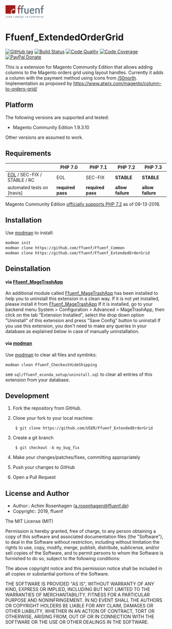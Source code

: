 <a href="http://www.ffuenf.de" title="ffuenf - code • design • e-commerce"><img src="https://github.com/ffuenf/Ffuenf_Common/blob/master/skin/adminhtml/default/default/ffuenf/ffuenf.png" alt="ffuenf - code • design • e-commerce" /></a>

Ffuenf_ExtendedOrderGrid
========================
[![GitHub tag](https://img.shields.io/github/tag/ffuenf/Ffuenf_ExtendedOrderGrid.svg)](https://github.com/ffuenf/Ffuenf_ExtendedOrderGrid)
[![Build Status](https://img.shields.io/travis/ffuenf/Ffuenf_ExtendedOrderGrid.svg)](https://travis-ci.org/ffuenf/Ffuenf_ExtendedOrderGrid)
[![Code Quality](https://scrutinizer-ci.com/g/ffuenf/Ffuenf_ExtendedOrderGrid/badges/quality-score.png)](https://scrutinizer-ci.com/g/ffuenf/Ffuenf_ExtendedOrderGrid)
[![Code Coverage](https://scrutinizer-ci.com/g/ffuenf/Ffuenf_ExtendedOrderGrid/badges/coverage.png)](https://scrutinizer-ci.com/g/ffuenf/Ffuenf_ExtendedOrderGrid)
[![PayPal Donate](https://img.shields.io/badge/paypal-donate-blue.svg)](https://www.paypal.com/cgi-bin/webscr?cmd=_s-xclick&hosted_button_id=J2PQS2WLT2Y8W&item_name=Magento%20Extension%3a%20Ffuenf_ExtendedOrderGrid&item_number=Ffuenf_ExtendedOrderGrid&currency_code=EUR)

This is a extension for Magento Community Edition that allows adding columns to the Magento orders grid using layout handles.
Currently it adds a column with the payment method using icons from [/50north](http://50north.de/kostenlose-payment-icons-fuer-den-europaeischen-markt/).
Implementation as proposed by https://www.atwix.com/magento/column-to-orders-grid/

Platform
--------

The following versions are supported and tested:

* Magento Community Edition 1.9.3.10

Other versions are assumed to work.

Requirements
------------

|                                                                              | PHP 7.0           | PHP 7.1           | PHP 7.2           | PHP 7.3           |
| ---------------------------------------------------------------------------- | ----------------- | ----------------- | ----------------- | ----------------- |
| [EOL](https://secure.php.net/supported-versions.php) / SEC-FIX / STABLE / RC | EOL               | SEC-FIX           | **STABLE**        | **STABLE**        |
| automated tests on [travis]                                                  | **required pass** | **required pass** | **allow failure** | **allow failure** |

Magento Community Edition [officially supports PHP 7.2](https://magento.com/tech-resources/download#download2240) as of 09-13-2018.

Installation
------------

Use [modman](https://github.com/colinmollenhour/modman) to install:
```
modman init
modman clone https://github.com/ffuenf/Ffuenf_Common
modman clone https://github.com/ffuenf/Ffuenf_ExtendedOrderGrid
```

Deinstallation
--------------

#### via [Ffuenf_MageTrashApp](https://github.com/ffuenf/Ffuenf_MageTrashApp)

An additional module called [Ffuenf_MageTrashApp](https://github.com/ffuenf/Ffuenf_MageTrashApp) has been installed to help you to uninstall this extension in a clean way.
If it is not yet installed, please install it from [Ffuenf_MageTrashApp](https://github.com/ffuenf/Ffuenf_MageTrashApp)
If it is installed, go to your backend menu System > Configuration > Advanced > MageTrashApp, then click on the tab "Extension Installed", select the drop down option "Uninstall" of this extension and press "Save Config" button to uninstall
If you use this extension, you don't need to make any queries in your database as explained below in case of manually uninstallation.

#### via [modman](https://github.com/colinmollenhour/modman)

Use [modman](https://github.com/colinmollenhour/modman) to clear all files and symlinks:
```
modman clean Ffuenf_CheckoutHideShipping
```
see `sql/ffuenf_econda_setup/uninstall.sql` to clear all entries of this extension from your database.

Development
-----------
1. Fork the repository from GitHub.
2. Clone your fork to your local machine:

        $ git clone https://github.com/USER/Ffuenf_ExtendedOrderGrid

3. Create a git branch

        $ git checkout -b my_bug_fix

4. Make your changes/patches/fixes, committing appropriately
5. Push your changes to GitHub
6. Open a Pull Request

License and Author
------------------

- Author:: Achim Rosenhagen (<a.rosenhagen@ffuenf.de>)
- Copyright:: 2019, ffuenf

The MIT License (MIT)

Permission is hereby granted, free of charge, to any person obtaining a copy
of this software and associated documentation files (the "Software"), to deal
in the Software without restriction, including without limitation the rights
to use, copy, modify, merge, publish, distribute, sublicense, and/or sell
copies of the Software, and to permit persons to whom the Software is
furnished to do so, subject to the following conditions:

The above copyright notice and this permission notice shall be included in all
copies or substantial portions of the Software.

THE SOFTWARE IS PROVIDED "AS IS", WITHOUT WARRANTY OF ANY KIND, EXPRESS OR
IMPLIED, INCLUDING BUT NOT LIMITED TO THE WARRANTIES OF MERCHANTABILITY,
FITNESS FOR A PARTICULAR PURPOSE AND NONINFRINGEMENT. IN NO EVENT SHALL THE
AUTHORS OR COPYRIGHT HOLDERS BE LIABLE FOR ANY CLAIM, DAMAGES OR OTHER
LIABILITY, WHETHER IN AN ACTION OF CONTRACT, TORT OR OTHERWISE, ARISING FROM,
OUT OF OR IN CONNECTION WITH THE SOFTWARE OR THE USE OR OTHER DEALINGS IN THE
SOFTWARE.